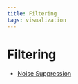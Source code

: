 ```yaml
---
title: Filtering
tags: visualization
---
```


# Filtering
- [Noise Suppression](Noise%20Suppression.md)































































































